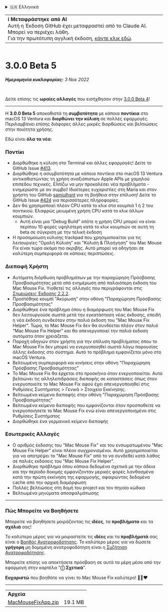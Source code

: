 <details>
<summary>🇬🇷 Ελληνικά</summary>

[🇬🇧 English (GitHub)](https://github.com/noah-nuebling/mac-mouse-fix/releases/tag/3.0.0-Beta-5)\
[🇦🇩 Català](https://redirect.macmousefix.com/?target=mmf-release&tag=3.0.0-Beta-5&locale=ca)\
[🇩🇪 Deutsch](https://redirect.macmousefix.com/?target=mmf-release&tag=3.0.0-Beta-5&locale=de)\
[🇪🇸 Español](https://redirect.macmousefix.com/?target=mmf-release&tag=3.0.0-Beta-5&locale=es)\
[🇫🇷 Français](https://redirect.macmousefix.com/?target=mmf-release&tag=3.0.0-Beta-5&locale=fr)\
[🇮🇩 Indonesia](https://redirect.macmousefix.com/?target=mmf-release&tag=3.0.0-Beta-5&locale=id)\
[🇮🇹 Italiano](https://redirect.macmousefix.com/?target=mmf-release&tag=3.0.0-Beta-5&locale=it)\
[🇭🇺 Magyar](https://redirect.macmousefix.com/?target=mmf-release&tag=3.0.0-Beta-5&locale=hu)\
[🇳🇱 Nederlands](https://redirect.macmousefix.com/?target=mmf-release&tag=3.0.0-Beta-5&locale=nl)\
[🇵🇱 Polski](https://redirect.macmousefix.com/?target=mmf-release&tag=3.0.0-Beta-5&locale=pl)\
[🇧🇷 Português (Brasil)](https://redirect.macmousefix.com/?target=mmf-release&tag=3.0.0-Beta-5&locale=pt-BR)\
[🇵🇹 Português (Portugal)](https://redirect.macmousefix.com/?target=mmf-release&tag=3.0.0-Beta-5&locale=pt-PT)\
[🇷🇴 Română](https://redirect.macmousefix.com/?target=mmf-release&tag=3.0.0-Beta-5&locale=ro)\
[🇸🇪 Svenska](https://redirect.macmousefix.com/?target=mmf-release&tag=3.0.0-Beta-5&locale=sv)\
[🇻🇳 Tiếng Việt](https://redirect.macmousefix.com/?target=mmf-release&tag=3.0.0-Beta-5&locale=vi)\
[🇹🇷 Türkçe](https://redirect.macmousefix.com/?target=mmf-release&tag=3.0.0-Beta-5&locale=tr)\
[🇨🇿 Čeština](https://redirect.macmousefix.com/?target=mmf-release&tag=3.0.0-Beta-5&locale=cs)\
**🇬🇷 Ελληνικά**\
[🇷🇺 Русский](https://redirect.macmousefix.com/?target=mmf-release&tag=3.0.0-Beta-5&locale=ru)\
[🇺🇦 Українська](https://redirect.macmousefix.com/?target=mmf-release&tag=3.0.0-Beta-5&locale=uk)\
[🇮🇱 עברית](https://redirect.macmousefix.com/?target=mmf-release&tag=3.0.0-Beta-5&locale=he)\
[🇸🇦 العربية](https://redirect.macmousefix.com/?target=mmf-release&tag=3.0.0-Beta-5&locale=ar)\
[🇮🇳 हिन्दी](https://redirect.macmousefix.com/?target=mmf-release&tag=3.0.0-Beta-5&locale=hi)\
[🇹🇭 ไทย](https://redirect.macmousefix.com/?target=mmf-release&tag=3.0.0-Beta-5&locale=th)\
[🇨🇳 中文 (简体)](https://redirect.macmousefix.com/?target=mmf-release&tag=3.0.0-Beta-5&locale=zh-Hans)\
[🇨🇳 中文 (繁體)](https://redirect.macmousefix.com/?target=mmf-release&tag=3.0.0-Beta-5&locale=zh-Hant)\
[🇭🇰 中文（香港)](https://redirect.macmousefix.com/?target=mmf-release&tag=3.0.0-Beta-5&locale=zh-HK)\
[🇯🇵 日本語](https://redirect.macmousefix.com/?target=mmf-release&tag=3.0.0-Beta-5&locale=ja)\
[🇰🇷 한국어](https://redirect.macmousefix.com/?target=mmf-release&tag=3.0.0-Beta-5&locale=ko)\
[Help translate Mac Mouse Fix to different languages!](https://github.com/noah-nuebling/mac-mouse-fix/discussions/731)
</details>
<table align=><td>
<b>ℹ️ Μεταφράστηκε από AI</b><br>
Αυτή η Έκδοση GitHub έχει μεταφραστεί από το Claude AI. Μπορεί να περιέχει λάθη.<br>
Για την πρωτότυπη αγγλική έκδοση, <a href="https://github.com/noah-nuebling/mac-mouse-fix/releases/tag/3.0.0-Beta-5">κάντε κλικ εδώ</a>.
</td></table>

<table></table>

# 3.0.0 Beta 5
***Ημερομηνία κυκλοφορίας:** 3 Νοε 2022*

<br>

Δείτε επίσης τις **ωραίες αλλαγές** που εισήχθησαν στην [3.0.0 Beta 4](https://redirect.macmousefix.com/?target=mmf-release&tag=3.0.0-Beta-4&locale=el)!

---

Η **3.0.0 Beta 5** αποκαθιστά τη **συμβατότητα** με κάποια **ποντίκια** στο macOS 13 Ventura και **διορθώνει την κύλιση** σε πολλές εφαρμογές.
Περιλαμβάνει επίσης διάφορες άλλες μικρές διορθώσεις και βελτιώσεις στην ποιότητα χρήσης.

Εδώ είναι **όλα τα νέα**:

### Ποντίκι

- Διορθώθηκε η κύλιση στο Terminal και άλλες εφαρμογές! Δείτε το GitHub Issue [#413](https://github.com/noah-nuebling/mac-mouse-fix/issues/413).
- Διορθώθηκε η ασυμβατότητα με κάποια ποντίκια στο macOS 13 Ventura αντικαθιστώντας τη χρήση αναξιόπιστων Apple APIs με χαμηλού επιπέδου τεχνικές. Ελπίζω να μην προκαλέσει νέα προβλήματα - ενημερώστε με αν συμβεί! Ιδιαίτερες ευχαριστίες στη Maria και στον χρήστη του GitHub [samiulhsnt](https://github.com/samiulhsnt) για τη βοήθεια στην επίλυση! Δείτε το GitHub Issue [#424](https://github.com/noah-nuebling/mac-mouse-fix/issues/424) για περισσότερες πληροφορίες.
- Δεν θα χρησιμοποιεί πλέον CPU κατά το κλικ στα κουμπιά 1 ή 2 του ποντικιού. Ελαφρώς μειωμένη χρήση CPU κατά το κλικ άλλων κουμπιών.
    - Αυτή είναι μια "Debug Build" οπότε η χρήση CPU μπορεί να είναι περίπου 10 φορές υψηλότερη κατά το κλικ κουμπιών σε αυτή τη beta σε σύγκριση με την τελική έκδοση
- Η προσομοίωση κύλισης trackpad που χρησιμοποιείται για τις λειτουργίες "Ομαλή Κύλιση" και "Κύλιση & Πλοήγηση" του Mac Mouse Fix είναι τώρα ακόμα πιο ακριβής. Αυτό μπορεί να οδηγήσει σε καλύτερη συμπεριφορά σε κάποιες περιπτώσεις.

### Διεπαφή Χρήστη

- Αυτόματη διόρθωση προβλημάτων με την παραχώρηση Πρόσβασης Προσβασιμότητας μετά από ενημέρωση από παλαιότερη έκδοση του Mac Mouse Fix. Υιοθετεί τις αλλαγές που περιγράφονται στις [Σημειώσεις Έκδοσης 2.2.2](https://redirect.macmousefix.com/?target=mmf-release&tag=2.2.2&locale=el).
- Προστέθηκε κουμπί "Ακύρωση" στην οθόνη "Παραχώρηση Πρόσβασης Προσβασιμότητας"
- Διορθώθηκε ένα πρόβλημα όπου η διαμόρφωση του Mac Mouse Fix δεν λειτουργούσε σωστά μετά την εγκατάσταση νέας έκδοσης, επειδή η νέα έκδοση συνδεόταν στην παλιά έκδοση του "Mac Mouse Fix Helper". Τώρα, το Mac Mouse Fix δεν θα συνδέεται πλέον στον παλιό "Mac Mouse Fix Helper" και θα απενεργοποιεί την παλιά έκδοση αυτόματα όταν χρειάζεται.
- Παροχή οδηγιών στον χρήστη για την επίλυση προβλήματος όπου το Mac Mouse Fix δεν μπορεί να ενεργοποιηθεί σωστά λόγω παρουσίας άλλης έκδοσης στο σύστημα. Αυτό το πρόβλημα εμφανίζεται μόνο στο macOS Ventura.
- Βελτιωμένη συμπεριφορά και κινήσεις στην οθόνη "Παραχώρηση Πρόσβασης Προσβασιμότητας"
- Το Mac Mouse Fix θα έρχεται στο προσκήνιο όταν ενεργοποιείται. Αυτό βελτιώνει τις αλληλεπιδράσεις διεπαφής σε καταστάσεις όπως όταν ενεργοποιείτε το Mac Mouse Fix αφού έχει απενεργοποιηθεί στις Ρυθμίσεις Συστήματος > Γενικά > Στοιχεία Εκκίνησης.
- Βελτιωμένα κείμενα διεπαφής στην οθόνη "Παραχώρηση Πρόσβασης Προσβασιμότητας"
- Βελτιωμένα κείμενα διεπαφής που εμφανίζονται όταν προσπαθείτε να ενεργοποιήσετε το Mac Mouse Fix ενώ είναι απενεργοποιημένο στις Ρυθμίσεις Συστήματος
- Διορθώθηκε ένα γερμανικό κείμενο διεπαφής

### Εσωτερικές Αλλαγές

- Ο αριθμός έκδοσης του "Mac Mouse Fix" και του ενσωματωμένου "Mac Mouse Fix Helper" είναι πλέον συγχρονισμένοι. Αυτό χρησιμοποιείται για να αποτρέψει το "Mac Mouse Fix" από το να συνδεθεί κατά λάθος σε παλιές εκδόσεις του "Mac Mouse Fix Helper".
- Διορθώθηκε πρόβλημα όπου κάποια δεδομένα σχετικά με την άδεια και την περίοδο δοκιμής εμφανίζονταν μερικές φορές λανθασμένα κατά την πρώτη εκκίνηση της εφαρμογής, αφαιρώντας δεδομένα cache από την αρχική διαμόρφωση
- Πολλές βελτιώσεις στη δομή του project και τον πηγαίο κώδικα
- Βελτιωμένα μηνύματα αποσφαλμάτωσης

---

### Πώς Μπορείτε να Βοηθήσετε

Μπορείτε να βοηθήσετε μοιράζοντας τις **ιδέες**, τα **προβλήματα** και τα **σχόλιά** σας!

Το καλύτερο μέρος για να μοιραστείτε τις **ιδέες** και τα **προβλήματά** σας είναι ο [Βοηθός Ανατροφοδότησης](https://noah-nuebling.github.io/mac-mouse-fix-feedback-assistant/?type=bug-report).
Το καλύτερο μέρος για να δώσετε **γρήγορη** μη δομημένη ανατροφοδότηση είναι η [Συζήτηση Ανατροφοδότησης](https://github.com/noah-nuebling/mac-mouse-fix/discussions/366).

Μπορείτε επίσης να αποκτήσετε πρόσβαση σε αυτά τα μέρη μέσα από την εφαρμογή στην καρτέλα "**ⓘ Σχετικά**".

**Ευχαριστώ** που βοηθάτε να γίνει το Mac Mouse Fix καλύτερο! 💙💛❤️

---

<table align="start">
<tr>
    <td colspan=2>
        <b>Αρχεία</b>
    </td>
</tr>
<tr>
    <td><a href="https://github.com/noah-nuebling/mac-mouse-fix/releases/download/3.0.0-Beta-5/MacMouseFixApp.zip">MacMouseFixApp.zip</a></td>
    <td>19.1 MB</td>
</tr>
</table>